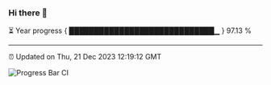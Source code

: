 ### Hi there 👋

⏳ Year progress { █████████████████████████████▁ } 97.13 %

---

⏰ Updated on Thu, 21 Dec 2023 12:19:12 GMT

![Progress Bar CI](https://github.com/liununu/liununu/workflows/Progress%20Bar%20CI/badge.svg)
